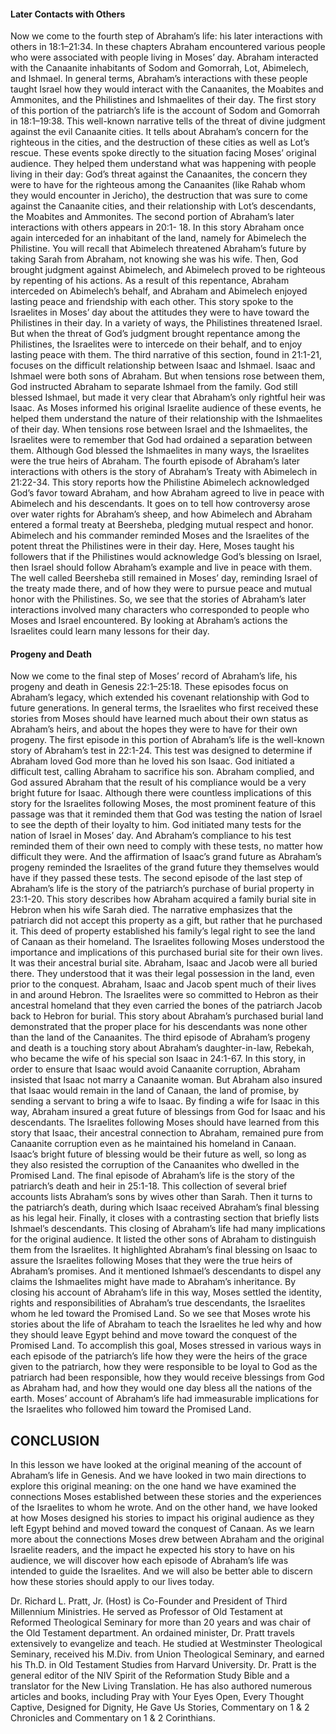 #### Later Contacts with Others

Now we come to the fourth step of Abraham’s life: his later interactions with others in 18:1–21:34. In these chapters Abraham encountered various people who were associated with people living in Moses’ day. Abraham interacted with the Canaanite inhabitants of Sodom and Gomorrah, Lot, Abimelech, and Ishmael. In general terms, Abraham’s interactions with these people taught Israel how they would interact with the Canaanites, the Moabites and Ammonites, and the Philistines and Ishmaelites of their day.
The first story of this portion of the patriarch’s life is the account of Sodom and Gomorrah in 18:1–19:38. This well-known narrative tells of the threat of divine judgment against the evil Canaanite cities. It tells about Abraham’s concern for the righteous in the cities, and the destruction of these cities as well as Lot’s rescue. These events spoke directly to the situation facing Moses’ original audience. They helped them understand what was happening with people living in their day: God’s threat against the Canaanites, the concern they were to have for the righteous among the Canaanites (like Rahab whom they would encounter in Jericho), the destruction that was sure to come against the Canaanite cities, and their relationship with Lot’s descendants, the Moabites and Ammonites.
The second portion of Abraham’s later interactions with others appears in 20:1- 18. In this story Abraham once again interceded for an inhabitant of the land, namely for Abimelech the Philistine. You will recall that Abimelech threatened Abraham’s future by taking Sarah from Abraham, not knowing she was his wife. Then, God brought judgment against Abimelech, and Abimelech proved to be righteous by repenting of his actions. As a result of this repentance, Abraham interceded on Abimelech’s behalf, and Abraham and Abimelech enjoyed lasting peace and friendship with each other.
This story spoke to the Israelites in Moses’ day about the attitudes they were to have toward the Philistines in their day. In a variety of ways, the Philistines threatened Israel. But when the threat of God’s judgment brought repentance among the Philistines, the Israelites were to intercede on their behalf, and to enjoy lasting peace with them.
The third narrative of this section, found in 21:1-21, focuses on the difficult relationship between Isaac and Ishmael. Isaac and Ishmael were both sons of Abraham. But when tensions rose between them, God instructed Abraham to separate Ishmael from the family. God still blessed Ishmael, but made it very clear that Abraham’s only rightful heir was Isaac. As Moses informed his original Israelite audience of these events, he helped them understand the nature of their relationship with the Ishmaelites of their day. When tensions rose between Israel and the Ishmaelites, the Israelites were to remember that God had ordained a separation between them. Although God blessed the Ishmaelites in many ways, the Israelites were the true heirs of Abraham.
The fourth episode of Abraham’s later interactions with others is the story of Abraham’s Treaty with Abimelech in 21:22-34. This story reports how the Philistine Abimelech acknowledged God’s favor toward Abraham, and how Abraham agreed to live in peace with Abimelech and his descendants. It goes on to tell how controversy arose over water rights for Abraham’s sheep, and how Abimelech and Abraham entered a formal treaty at Beersheba, pledging mutual respect and honor.
Abimelech and his commander reminded Moses and the Israelites of the potent threat the Philistines were in their day. Here, Moses taught his followers that if the Philistines would acknowledge God’s blessing on Israel, then Israel should follow Abraham’s example and live in peace with them. The well called Beersheba still remained in Moses’ day, reminding Israel of the treaty made there, and of how they were to pursue peace and mutual honor with the Philistines.
So, we see that the stories of Abraham’s later interactions involved many characters who corresponded to people who Moses and Israel encountered. By looking at Abraham’s actions the Israelites could learn many lessons for their day.

#### Progeny and Death

Now we come to the final step of Moses’ record of Abraham’s life, his progeny and death in Genesis 22:1–25:18. These episodes focus on Abraham’s legacy, which extended his covenant relationship with God to future generations. In general terms, the Israelites who first received these stories from Moses should have learned much about their own status as Abraham’s heirs, and about the hopes they were to have for their own progeny.
The first episode in this portion of Abraham’s life is the well-known story of Abraham’s test in 22:1-24. This test was designed to determine if Abraham loved God more than he loved his son Isaac. God initiated a difficult test, calling Abraham to sacrifice his son. Abraham complied, and God assured Abraham that the result of his compliance would be a very bright future for Isaac.
Although there were countless implications of this story for the Israelites following Moses, the most prominent feature of this passage was that it reminded them that God was testing the nation of Israel to see the depth of their loyalty to him. God initiated many tests for the nation of Israel in Moses’ day. And Abraham’s compliance to his test reminded them of their own need to comply with these tests, no matter how difficult they were. And the affirmation of Isaac’s grand future as Abraham’s progeny reminded the Israelites of the grand future they themselves would have if they passed these tests.
The second episode of the last step of Abraham’s life is the story of the patriarch’s purchase of burial property in 23:1-20. This story describes how Abraham acquired a family burial site in Hebron when his wife Sarah died. The narrative emphasizes that the patriarch did not accept this property as a gift, but rather that he purchased it. This deed of property established his family’s legal right to see the land of Canaan as their homeland.
The Israelites following Moses understood the importance and implications of this purchased burial site for their own lives. It was their ancestral burial site. Abraham, Isaac and Jacob were all buried there. They understood that it was their legal possession in the land, even prior to the conquest. Abraham, Isaac and Jacob spent much of their lives in and around Hebron. The Israelites were so committed to Hebron as their ancestral homeland that they even carried the bones of the patriarch Jacob back to Hebron for burial. This story about Abraham’s purchased burial land demonstrated that the proper place for his descendants was none other than the land of the Canaanites.
The third episode of Abraham’s progeny and death is a touching story about Abraham’s daughter-in-law, Rebekah, who became the wife of his special son Isaac in 24:1-67. In this story, in order to ensure that Isaac would avoid Canaanite corruption, Abraham insisted that Isaac not marry a Canaanite woman. But Abraham also insured that Isaac would remain in the land of Canaan, the land of promise, by sending a servant to bring a wife to Isaac. By finding a wife for Isaac in this way, Abraham insured a great future of blessings from God for Isaac and his descendants.
The Israelites following Moses should have learned from this story that Isaac, their ancestral connection to Abraham, remained pure from Canaanite corruption even as he maintained his homeland in Canaan. Isaac’s bright future of blessing would be their future as well, so long as they also resisted the corruption of the Canaanites who dwelled in the Promised Land.
The final episode of Abraham’s life is the story of the patriarch’s death and heir in 25:1-18. This collection of several brief accounts lists Abraham’s sons by wives other than Sarah. Then it turns to the patriarch’s death, during which Isaac received Abraham’s final blessing as his legal heir. Finally, it closes with a contrasting section that briefly lists Ishmael’s descendants.
This closing of Abraham’s life had many implications for the original audience. It listed the other sons of Abraham to distinguish them from the Israelites. It highlighted Abraham’s final blessing on Isaac to assure the Israelites following Moses that they were the true heirs of Abraham’s promises. And it mentioned Ishmael’s descendants to dispel any claims the Ishmaelites might have made to Abraham’s inheritance. By closing his account of Abraham’s life in this way, Moses settled the identity, rights and responsibilities of Abraham’s true descendants, the Israelites whom he led toward the Promised Land.
So we see that Moses wrote his stories about the life of Abraham to teach the Israelites he led why and how they should leave Egypt behind and move toward the conquest of the Promised Land. To accomplish this goal, Moses stressed in various ways in each episode of the patriarch’s life how they were the heirs of the grace given to the patriarch, how they were responsible to be loyal to God as the patriarch had been responsible, how they would receive blessings from God as Abraham had, and how they would one day bless all the nations of the earth. Moses’ account of Abraham’s life had immeasurable implications for the Israelites who followed him toward the Promised Land.

## CONCLUSION

In this lesson we have looked at the original meaning of the account of Abraham’s life in Genesis. And we have looked in two main directions to explore this original meaning: on the one hand we have examined the connections Moses established between these stories and the experiences of the Israelites to whom he wrote. And on the other hand, we have looked at how Moses designed his stories to impact his original audience as they left Egypt behind and moved toward the conquest of Canaan.
As we learn more about the connections Moses drew between Abraham and the original Israelite readers, and the impact he expected his story to have on his audience, we will discover how each episode of Abraham’s life was intended to guide the Israelites. And we will also be better able to discern how these stories should apply to our lives today.

Dr. Richard L. Pratt, Jr. (Host) is Co-Founder and President of Third Millennium Ministries. He served as Professor of Old Testament at Reformed Theological Seminary for more than 20 years and was chair of the Old Testament department. An ordained minister, Dr. Pratt travels extensively to evangelize and teach. He studied at Westminster Theological Seminary, received his M.Div. from Union Theological Seminary, and earned his Th.D. in Old Testament Studies from Harvard University. Dr. Pratt is the general editor of the NIV Spirit of the Reformation Study Bible and a translator for the New Living Translation. He has also authored numerous articles and books, including Pray with Your Eyes Open, Every Thought Captive, Designed for Dignity, He Gave Us Stories, Commentary on 1 & 2 Chronicles and Commentary on 1 & 2 Corinthians.

